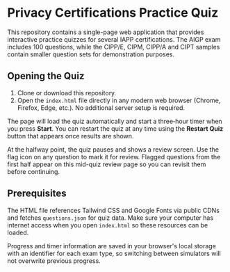 # Privacy Certifications Practice Quiz

This repository contains a single-page web application that provides interactive practice quizzes for several IAPP certifications. The AIGP exam includes 100 questions, while the CIPP/E, CIPM, CIPP/A and CIPT samples contain smaller question sets for demonstration purposes.

## Opening the Quiz

1. Clone or download this repository.
2. Open the `index.html` file directly in any modern web browser (Chrome, Firefox, Edge, etc.). No additional server setup is required.

The page will load the quiz automatically and start a three‑hour timer when you press **Start**. You can restart the quiz at any time using the **Restart Quiz** button that appears once results are shown.

At the halfway point, the quiz pauses and shows a review screen. Use the flag icon on any question to mark it for review. Flagged questions from the first half appear on this mid-quiz review page so you can revisit them before continuing.

## Prerequisites

The HTML file references Tailwind CSS and Google Fonts via public CDNs and fetches `questions.json` for quiz data. Make sure your computer has internet access when you open `index.html` so these resources can be loaded.

Progress and timer information are saved in your browser's local storage with an identifier for each exam type, so switching between simulators will not overwrite previous progress.

